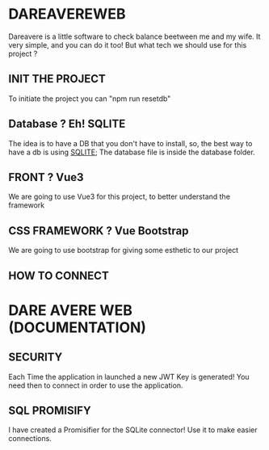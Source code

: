 # DAREAVEREWEB

Dareavere is a little software to check balance beetween me and my wife.
It very simple, and you can do it too!
But what tech we should use for this project ?

## INIT THE PROJECT

To initiate the project you can "npm run resetdb"

## Database ? Eh! SQLITE

The idea is to have a DB that you don't have to install, so, the best way to have a db is using [SQLITE](https://www.sqlite.org/);
The database file is inside the database folder.

## FRONT ? Vue3

We are going to use Vue3 for this project, to better understand the framework

## CSS FRAMEWORK ? Vue Bootstrap

We are going to use bootstrap for giving some esthetic to our project

## HOW TO CONNECT

# DARE AVERE WEB (DOCUMENTATION)

## SECURITY

Each Time the application in launched a new JWT Key is generated! You need then to connect in order to use the application.

## SQL PROMISIFY

I have created a Promisifier for the SQLite connector! Use it to make easier connections.
